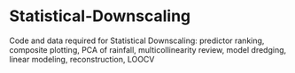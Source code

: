 # Statistical-Downscaling
Code and data required for Statistical Downscaling: predictor ranking, 
composite plotting, PCA of rainfall, multicollinearity review, model dredging,
linear modeling, reconstruction, LOOCV
